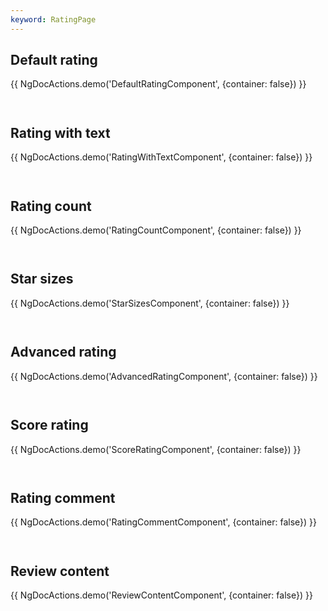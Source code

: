 ```yaml
---
keyword: RatingPage
---
```


## Default rating

{{ NgDocActions.demo('DefaultRatingComponent', {container: false}) }}

```angular-html file="./default-rating/default-rating.component.html" group="DefaultRatingComponent" name="html"

```

```angular-ts file="./default-rating/default-rating.component.ts" group="DefaultRatingComponent" name="typescript"

```

## Rating with text

{{ NgDocActions.demo('RatingWithTextComponent', {container: false}) }}

```angular-html file="./rating-with-text/rating-with-text.component.html" group="RatingWithTextComponent" name="html"

```

```angular-ts file="./rating-with-text/rating-with-text.component.ts" group="RatingWithTextComponent" name="typescript"

```

## Rating count

{{ NgDocActions.demo('RatingCountComponent', {container: false}) }}

```angular-html file="./rating-count/rating-count.component.html" group="RatingCountComponent" name="html"

```

```angular-ts file="./rating-count/rating-count.component.ts" group="RatingCountComponent" name="typescript"

```

## Star sizes

{{ NgDocActions.demo('StarSizesComponent', {container: false}) }}

```angular-html file="./star-sizes/star-sizes.component.html" group="StarSizesComponent" name="html"

```

```angular-ts file="./star-sizes/star-sizes.component.ts" group="StarSizesComponent" name="typescript"

```

## Advanced rating

{{ NgDocActions.demo('AdvancedRatingComponent', {container: false}) }}

```angular-html file="./advanced-rating/advanced-rating.component.html" group="AdvancedRatingComponent" name="html"

```

```angular-ts file="./advanced-rating/advanced-rating.component.ts" group="AdvancedRatingComponent" name="typescript"

```

## Score rating

{{ NgDocActions.demo('ScoreRatingComponent', {container: false}) }}

```angular-html file="./score-rating/score-rating.component.html" group="ScoreRatingComponent" name="html"

```

```angular-ts file="./score-rating/score-rating.component.ts" group="ScoreRatingComponent" name="typescript"

```

## Rating comment

{{ NgDocActions.demo('RatingCommentComponent', {container: false}) }}

```angular-html file="./rating-comment/rating-comment.component.html" group="RatingCommentComponent" name="html"

```

```angular-ts file="./rating-comment/rating-comment.component.ts" group="RatingCommentComponent" name="typescript"

```

## Review content

{{ NgDocActions.demo('ReviewContentComponent', {container: false}) }}

```angular-html file="./review-content/review-content.component.html" group="ReviewContentComponent" name="html"

```

```angular-ts file="./review-content/review-content.component.ts" group="ReviewContentComponent" name="typescript"

```

